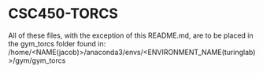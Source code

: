 # CSC450-TORCS

All of these files, with the exception of this README.md, are to be placed in the gym_torcs folder found in:
/home/<NAME(jacob)>/anaconda3/envs/<ENVIRONMENT_NAME(turinglab)>/gym/gym_torcs
